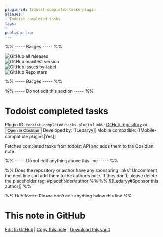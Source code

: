 ```yaml
---
plugin-id: todoist-completed-tasks-plugin
aliases:
- Todoist completed tasks
tags: 
- 
publish: true
---
```


%% ----- Badges ----- %%

![GitHub all releases](https://img.shields.io/github/downloads/Ledaryy/obsidian-todoist-completed-tasks/total?color=573E7A&logo=github&style=for-the-badge)   
![GitHub manifest version](https://img.shields.io/github/manifest-json/v/Ledaryy/obsidian-todoist-completed-tasks?color=573E7A&logo=github&style=for-the-badge)   
![GitHub issues by-label](https://img.shields.io/github/issues/Ledaryy/obsidian-todoist-completed-tasks/help%20wanted?color=573E7A&logo=github&style=for-the-badge)   
![GitHub Repo stars](https://img.shields.io/github/stars/Ledaryy/obsidian-todoist-completed-tasks?color=573E7A&logo=github&style=for-the-badge)

%% ----- Badges ----- %%

%% ----- Do not edit this section ----- %%

# Todoist completed tasks

Plugin ID: `todoist-completed-tasks-plugin`
Links: [GitHub repository](https://github.com/Ledaryy/obsidian-todoist-completed-tasks) or [<button id=HH>Open in Obsidian</button>](obsidian://show-plugin?id=todoist-completed-tasks-plugin)
Developed by: [[Ledaryy]]
Mobile compatible: [[Mobile-compatible plugins|Yes]]

Fetches completed tasks from todoist API and adds them to the Obsidian note.

%% ----- Do not edit anything above this line ----- %% 

%% Does the repository or author have any sponsoring links? Uncomment the next line and add them to the author's note. If they don't, please delete the placeholder tag: #placeholder/author %%
%% ![[Ledaryy#Sponsor this author]] %%

%% Hub footer: Please don't edit anything below this line %%

# This note in GitHub

<span class="git-footer">[Edit In GitHub](https://github.dev/obsidian-community/obsidian-hub/blob/main/02%20-%20Community%20Expansions/02.05%20All%20Community%20Expansions/Plugins/todoist-completed-tasks-plugin.md "git-hub-edit-note") | [Copy this note](https://raw.githubusercontent.com/obsidian-community/obsidian-hub/main/02%20-%20Community%20Expansions/02.05%20All%20Community%20Expansions/Plugins/todoist-completed-tasks-plugin.md "git-hub-copy-note") | [Download this vault](https://github.com/obsidian-community/obsidian-hub/archive/refs/heads/main.zip "git-hub-download-vault") </span>
